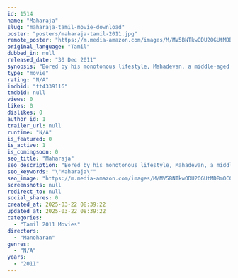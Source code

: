 ```yaml
---
id: 1514
name: "Maharaja"
slug: "maharaja-tamil-movie-download"
poster: "posters/maharaja-tamil-2011.jpg"
remote_poster: "https://m.media-amazon.com/images/M/MV5BNTkwODU2OGUtMDBmOC00NGVhLWJiMDItMjIwMWJhOTc4NGQyXkEyXkFqcGdeQXVyOTk3NTc2MzE@._V1_SX300.jpg"
original_language: "Tamil"
dubbed_in: null
released_date: "30 Dec 2011"
synopsis: "Bored by his monotonous lifestyle, Mahadevan, a middle-aged family man, longs to live a modern life. However, everything begins to fall apart when he chooses to change his way of living."
type: "movie"
rating: "N/A"
imdbid: "tt4339116"
tmdbid: null
views: 0
likes: 0
dislikes: 0
author_id: 1
trailer_url: null
runtime: "N/A"
is_featured: 0
is_active: 1
is_comingsoon: 0
seo_title: "Maharaja"
seo_description: "Bored by his monotonous lifestyle, Mahadevan, a middle-aged family man, longs to live a modern life. However, everything begins to fall apart when he chooses to change his way of living."
seo_keywords: "\"Maharaja\""
seo_image: "https://m.media-amazon.com/images/M/MV5BNTkwODU2OGUtMDBmOC00NGVhLWJiMDItMjIwMWJhOTc4NGQyXkEyXkFqcGdeQXVyOTk3NTc2MzE@._V1_SX300.jpg"
screenshots: null
redirect_to: null
social_shares: 0
created_at: 2025-03-22 08:39:22
updated_at: 2025-03-22 08:39:22
categories:
  - "Tamil 2011 Movies"
directors:
  - "Manoharan"
genres:
  - "N/A"
years:
  - "2011"
---
```

